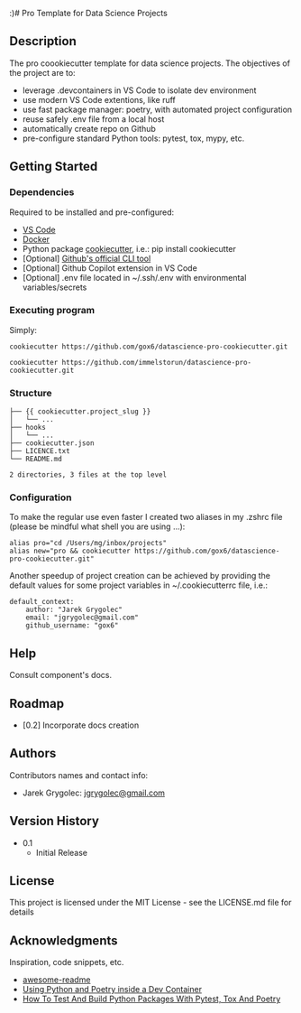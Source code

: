 :)# Pro Template for Data Science Projects

## Description

The pro coookiecutter template for data science projects.
The objectives of the project are to:
* leverage .devcontainers in VS Code to isolate dev environment
* use modern VS Code extentions, like ruff
* use fast package manager: poetry, with automated project configuration
* reuse safely .env file from a local host
* automatically create repo on Github
* pre-configure standard Python tools: pytest, tox, mypy, etc.

## Getting Started

### Dependencies
Required to be installed and pre-configured:
* [VS Code](https://code.visualstudio.com/download)
* [Docker](https://docs.docker.com/engine/install/)
* Python package [cookiecutter](https://cookiecutter.readthedocs.io/en/stable/README.html), i.e.: pip install cookiecutter
* [Optional] [Github's official CLI tool](https://cli.github.com/)
* [Optional] Github Copilot extension in VS Code
* [Optional] .env file located in ~/.ssh/.env with environmental variables/secrets


### Executing program

Simply:
```
cookiecutter https://github.com/gox6/datascience-pro-cookiecutter.git
```

```
cookiecutter https://github.com/immelstorun/datascience-pro-cookiecutter.git
```

### Structure
```
├── {{ cookiecutter.project_slug }}
│   └── ...
├── hooks
│   └── ...
├── cookiecutter.json
├── LICENCE.txt
└── README.md

2 directories, 3 files at the top level
```
### Configuration
To make the regular use even faster I created two aliases in my .zshrc file (please be mindful what shell you are using …):
```
alias pro="cd /Users/mg/inbox/projects"
alias new="pro && cookiecutter https://github.com/gox6/datascience-pro-cookiecutter.git"
```
Another speedup of project creation can be achieved by providing the default values for some project variables in ~/.cookiecutterrc file, i.e.:
```
default_context:
    author: "Jarek Grygolec"
    email: "jgrygolec@gmail.com"
    github_username: "gox6"
```
## Help
Consult component's docs. 

## Roadmap
- [0.2] Incorporate docs creation

## Authors
Contributors names and contact info:
* Jarek Grygolec: jgrygolec@gmail.com


## Version History

* 0.1
    * Initial Release

## License

This project is licensed under the MIT License - see the LICENSE.md file for details

## Acknowledgments

Inspiration, code snippets, etc.
* [awesome-readme](https://gist.github.com/DomPizzie/7a5ff55ffa9081f2de27c315f5018afc)
* [Using Python and Poetry inside a Dev Container](https://marioscalas.medium.com/using-python-and-poetry-inside-a-dev-container-33c80bc5a22c)
* [How To Test And Build Python Packages With Pytest, Tox And Poetry](https://pytest-with-eric.com/automation/pytest-tox-poetry/)
